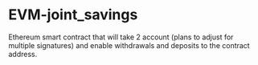 # EVM-joint_savings
Ethereum smart contract that will take 2 account (plans to adjust for multiple signatures) and enable withdrawals and deposits to the contract address.
